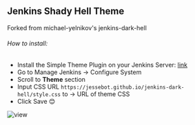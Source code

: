 
## Jenkins Shady Hell Theme
Forked from michael-yelnikov's jenkins-dark-hell

###### How to install:

- Install the Simple Theme Plugin on your Jenkins Server: [link](https://wiki.jenkins.io/display/JENKINS/Simple+Theme+Plugin)
- Go to Manage Jenkins ->  Configure System
- Scroll to **Theme** section
- Input CSS URL ```https://jessebot.github.io/jenkins-dark-hell/style.css``` to -> URL of theme CSS
- Click Save :blush:
 

![view](https://michael-yelnikov.github.io/jenkins-dark-hell/view.png)
